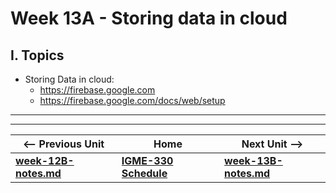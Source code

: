 # Week 13A - Storing data in cloud

## I. Topics
- Storing Data in cloud:
  - https://firebase.google.com
  - https://firebase.google.com/docs/web/setup

<hr><hr>

| <-- Previous Unit | Home | Next Unit -->
| --- | --- | --- 
| [**week-12B-notes.md**](week-12B-notes.md)     |  [**IGME-330 Schedule**](../schedule.md) | [**week-13B-notes.md**](week-13B-notes.md)
